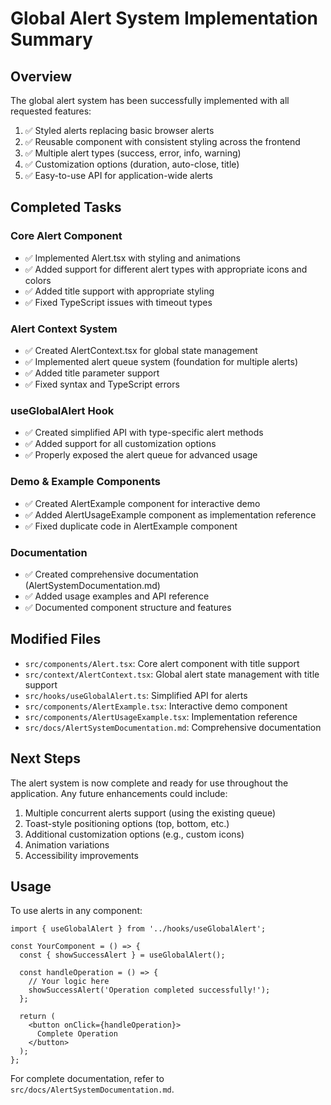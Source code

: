 # Global Alert System Implementation Summary

## Overview
The global alert system has been successfully implemented with all requested features:

1. ✅ Styled alerts replacing basic browser alerts
2. ✅ Reusable component with consistent styling across the frontend
3. ✅ Multiple alert types (success, error, info, warning)
4. ✅ Customization options (duration, auto-close, title)
5. ✅ Easy-to-use API for application-wide alerts

## Completed Tasks

### Core Alert Component
- ✅ Implemented Alert.tsx with styling and animations
- ✅ Added support for different alert types with appropriate icons and colors
- ✅ Added title support with appropriate styling
- ✅ Fixed TypeScript issues with timeout types

### Alert Context System
- ✅ Created AlertContext.tsx for global state management
- ✅ Implemented alert queue system (foundation for multiple alerts)
- ✅ Added title parameter support
- ✅ Fixed syntax and TypeScript errors

### useGlobalAlert Hook
- ✅ Created simplified API with type-specific alert methods
- ✅ Added support for all customization options
- ✅ Properly exposed the alert queue for advanced usage

### Demo & Example Components
- ✅ Created AlertExample component for interactive demo
- ✅ Added AlertUsageExample component as implementation reference
- ✅ Fixed duplicate code in AlertExample component

### Documentation
- ✅ Created comprehensive documentation (AlertSystemDocumentation.md)
- ✅ Added usage examples and API reference
- ✅ Documented component structure and features

## Modified Files
- `src/components/Alert.tsx`: Core alert component with title support
- `src/context/AlertContext.tsx`: Global alert state management with title support
- `src/hooks/useGlobalAlert.ts`: Simplified API for alerts
- `src/components/AlertExample.tsx`: Interactive demo component
- `src/components/AlertUsageExample.tsx`: Implementation reference
- `src/docs/AlertSystemDocumentation.md`: Comprehensive documentation

## Next Steps
The alert system is now complete and ready for use throughout the application. Any future enhancements could include:

1. Multiple concurrent alerts support (using the existing queue)
2. Toast-style positioning options (top, bottom, etc.)
3. Additional customization options (e.g., custom icons)
4. Animation variations
5. Accessibility improvements

## Usage
To use alerts in any component:

```tsx
import { useGlobalAlert } from '../hooks/useGlobalAlert';

const YourComponent = () => {
  const { showSuccessAlert } = useGlobalAlert();
  
  const handleOperation = () => {
    // Your logic here
    showSuccessAlert('Operation completed successfully!');
  };
  
  return (
    <button onClick={handleOperation}>
      Complete Operation
    </button>
  );
};
```

For complete documentation, refer to `src/docs/AlertSystemDocumentation.md`.
